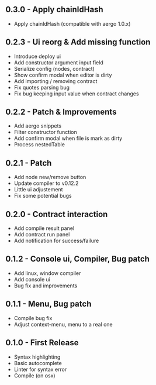 ## 0.3.0 - Apply chainIdHash

* Apply chainIdHash (compatible with aergo 1.0.x)

## 0.2.3 - Ui reorg & Add missing function

* Introduce deploy ui
* Add constructor argument input field
* Serialize config (nodes, contract)
* Show confirm modal when editor is dirty
* Add importing / removing contract
* Fix quotes parsing bug
* Fix bug keeping input value when contract changes

## 0.2.2 - Patch & Improvements

* Add aergo snippets
* Filter constructor function
* Add confirm modal when file is mark as dirty
* Process nestedTable

## 0.2.1 - Patch

* Add node new/remove button
* Update compiler to v0.12.2
* Little ui adjustement
* Fix some potential bugs

## 0.2.0 - Contract interaction

* Add compile result panel
* Add contract run panel
* Add notification for success/failure

## 0.1.2 - Console ui, Compiler, Bug patch

* Add linux, window compiler
* Add console ui
* Bug fix and improvements

## 0.1.1 - Menu, Bug patch

* Compile bug fix
* Adjust context-menu, menu to a real one

## 0.1.0 - First Release

* Syntax highlighting
* Basic autocomplete
* Linter for syntax error
* Compile (on osx)
